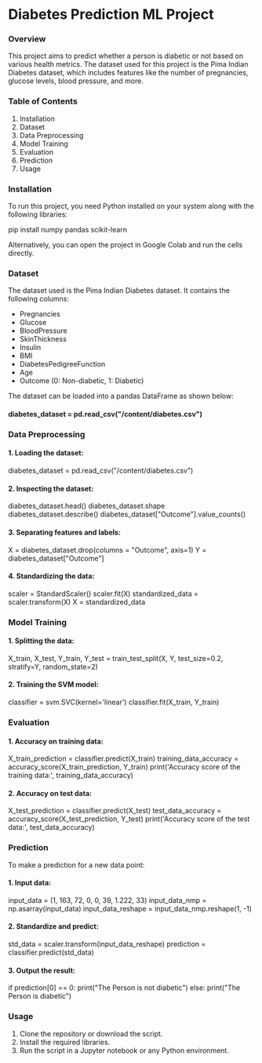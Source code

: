 # Diabetes Prediction ML Project
### Overview
This project aims to predict whether a person is diabetic or not based on various health metrics. The dataset used for this project is the Pima Indian Diabetes dataset, which includes features like the number of pregnancies, glucose levels, blood pressure, and more.

### Table of Contents

1. Installation
2. Dataset
3. Data Preprocessing
4. Model Training
5. Evaluation
6. Prediction
7. Usage


### Installation
To run this project, you need Python installed on your system along with the following libraries:

pip install numpy pandas scikit-learn

Alternatively, you can open the project in Google Colab and run the cells directly.

### Dataset
The dataset used is the Pima Indian Diabetes dataset. It contains the following columns:

- Pregnancies
- Glucose
- BloodPressure
- SkinThickness
- Insulin
- BMI
- DiabetesPedigreeFunction
- Age
- Outcome (0: Non-diabetic, 1: Diabetic)
  
The dataset can be loaded into a pandas DataFrame as shown below:

#### diabetes_dataset = pd.read_csv("/content/diabetes.csv")

### Data Preprocessing
#### 1. Loading the dataset:

diabetes_dataset = pd.read_csv("/content/diabetes.csv")

#### 2. Inspecting the dataset:

diabetes_dataset.head()
diabetes_dataset.shape
diabetes_dataset.describe()
diabetes_dataset["Outcome"].value_counts()

#### 3. Separating features and labels:

X = diabetes_dataset.drop(columns = "Outcome", axis=1)
Y = diabetes_dataset["Outcome"]

#### 4. Standardizing the data:

scaler = StandardScaler()
scaler.fit(X)
standardized_data = scaler.transform(X)
X = standardized_data

### Model Training
#### 1. Splitting the data:

X_train, X_test, Y_train, Y_test = train_test_split(X, Y, test_size=0.2, stratify=Y, random_state=2)

#### 2. Training the SVM model:

classifier = svm.SVC(kernel='linear')
classifier.fit(X_train, Y_train)

### Evaluation

#### 1. Accuracy on training data:

X_train_prediction = classifier.predict(X_train)
training_data_accuracy = accuracy_score(X_train_prediction, Y_train)
print('Accuracy score of the training data:', training_data_accuracy)

#### 2. Accuracy on test data:

X_test_prediction = classifier.predict(X_test)
test_data_accuracy = accuracy_score(X_test_prediction, Y_test)
print('Accuracy score of the test data:', test_data_accuracy)

### Prediction
To make a prediction for a new data point:

#### 1. Input data:

input_data = (1, 163, 72, 0, 0, 39, 1.222, 33)
input_data_nmp = np.asarray(input_data)
input_data_reshape = input_data_nmp.reshape(1, -1)

#### 2. Standardize and predict:

std_data = scaler.transform(input_data_reshape)
prediction = classifier.predict(std_data)

#### 3. Output the result:

if prediction[0] == 0:
    print("The Person is not diabetic")
else:
    print("The Person is diabetic")
    
### Usage

1. Clone the repository or download the script.
2. Install the required libraries.
3. Run the script in a Jupyter notebook or any Python environment.
